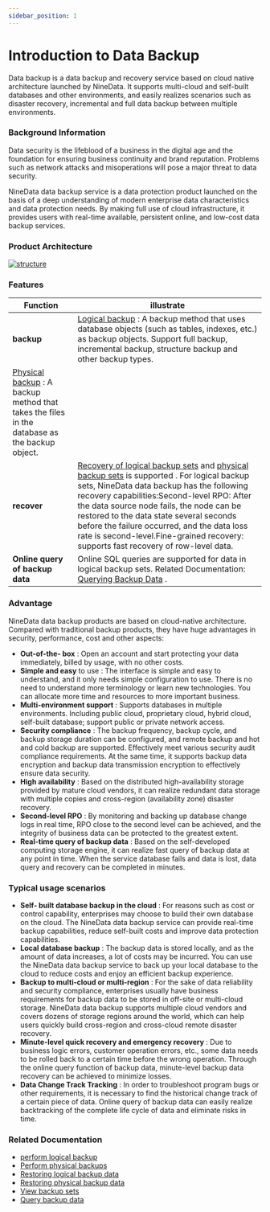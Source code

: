 ```yaml
---
sidebar_position: 1
---
```


# Introduction to Data Backup

Data backup is a data backup and recovery service based on cloud native architecture launched by NineData. It supports multi-cloud and self-built databases and other environments, and easily realizes scenarios such as disaster recovery, incremental and full data backup between multiple environments.

### Background Information

Data security is the lifeblood of a business in the digital age and the foundation for ensuring business continuity and brand reputation. Problems such as network attacks and misoperations will pose a major threat to data security.

NineData data backup service is a data protection product launched on the basis of a deep understanding of modern enterprise data characteristics and data protection needs. By making full use of cloud infrastructure, it provides users with real-time available, persistent online, and low-cost data backup services.

### Product Architecture

[![structure](https://github.com/9z-ghj/Docs/raw/v1_0_0/docs/backup_and_restore/image/structure.png)](https://github-com.translate.goog/9z-ghj/Docs/blob/v1_0_0/docs/backup_and_restore/image/structure.png?_x_tr_sl=auto&_x_tr_tl=en&_x_tr_hl=ja&_x_tr_pto=wapp)

### Features

| **Function**                                                 | **illustrate**                                               |
| ------------------------------------------------------------ | ------------------------------------------------------------ |
| **backup**                                                   | [Logical backup](https://github-com.translate.goog/9z-ghj/Docs/blob/v1_0_0/docs/backup_and_restore/backup/logical_backup?_x_tr_sl=auto&_x_tr_tl=en&_x_tr_hl=ja&_x_tr_pto=wapp) : A backup method that uses database objects (such as tables, indexes, etc.) as backup objects. Support full backup, incremental backup, structure backup and other backup types. |
| [Physical backup](https://github-com.translate.goog/9z-ghj/Docs/blob/v1_0_0/docs/backup_and_restore/backup/physical_backup?_x_tr_sl=auto&_x_tr_tl=en&_x_tr_hl=ja&_x_tr_pto=wapp) : A backup method that takes the files in the database as the backup object. |                                                              |
| **recover**                                                  | [Recovery of logical backup sets](https://github-com.translate.goog/9z-ghj/Docs/blob/v1_0_0/docs/backup_and_restore/restore/restore_logical_backup?_x_tr_sl=auto&_x_tr_tl=en&_x_tr_hl=ja&_x_tr_pto=wapp) and [physical backup sets](https://github-com.translate.goog/9z-ghj/Docs/blob/v1_0_0/docs/backup_and_restore/restore/restore_physical_backup?_x_tr_sl=auto&_x_tr_tl=en&_x_tr_hl=ja&_x_tr_pto=wapp) is supported . For logical backup sets, NineData data backup has the following recovery capabilities:Second-level RPO: After the data source node fails, the node can be restored to the data state several seconds before the failure occurred, and the data loss rate is second-level.Fine-grained recovery: supports fast recovery of row-level data. |
| **Online query of backup data**                              | Online SQL queries are supported for data in logical backup sets. Related Documentation: [Querying Backup Data](https://github-com.translate.goog/9z-ghj/Docs/blob/v1_0_0/docs/backup_and_restore/backup_data_query?_x_tr_sl=auto&_x_tr_tl=en&_x_tr_hl=ja&_x_tr_pto=wapp) . |

### Advantage

NineData data backup products are based on cloud-native architecture. Compared with traditional backup products, they have huge advantages in security, performance, cost and other aspects:

- **Out-of-the- box** : Open an account and start protecting your data immediately, billed by usage, with no other costs.
- **Simple and easy** to use : The interface is simple and easy to understand, and it only needs simple configuration to use. There is no need to understand more terminology or learn new technologies. You can allocate more time and resources to more important business.
- **Multi-environment support** : Supports databases in multiple environments. Including public cloud, proprietary cloud, hybrid cloud, self-built database; support public or private network access.
- **Security compliance** : The backup frequency, backup cycle, and backup storage duration can be configured, and remote backup and hot and cold backup are supported. Effectively meet various security audit compliance requirements. At the same time, it supports backup data encryption and backup data transmission encryption to effectively ensure data security.
- **High availability** : Based on the distributed high-availability storage provided by mature cloud vendors, it can realize redundant data storage with multiple copies and cross-region (availability zone) disaster recovery.
- **Second-level RPO** : By monitoring and backing up database change logs in real time, RPO close to the second level can be achieved, and the integrity of business data can be protected to the greatest extent.
- **Real-time query of backup data** : Based on the self-developed computing storage engine, it can realize fast query of backup data at any point in time. When the service database fails and data is lost, data query and recovery can be completed in minutes.

### Typical usage scenarios

- **Self- built database backup in the cloud** : For reasons such as cost or control capability, enterprises may choose to build their own database on the cloud. The NineData data backup service can provide real-time backup capabilities, reduce self-built costs and improve data protection capabilities.
- **Local database backup** : The backup data is stored locally, and as the amount of data increases, a lot of costs may be incurred. You can use the NineData data backup service to back up your local database to the cloud to reduce costs and enjoy an efficient backup experience.
- **Backup to multi-cloud or multi-region** : For the sake of data reliability and security compliance, enterprises usually have business requirements for backup data to be stored in off-site or multi-cloud storage. NineData data backup supports multiple cloud vendors and covers dozens of storage regions around the world, which can help users quickly build cross-region and cross-cloud remote disaster recovery.
- **Minute-level quick recovery and emergency recovery** : Due to business logic errors, customer operation errors, etc., some data needs to be rolled back to a certain time before the wrong operation. Through the online query function of backup data, minute-level backup data recovery can be achieved to minimize losses.
- **Data Change Track Tracking** : In order to troubleshoot program bugs or other requirements, it is necessary to find the historical change track of a certain piece of data. Online query of backup data can easily realize backtracking of the complete life cycle of data and eliminate risks in time.

### Related Documentation

- [perform logical backup](https://github-com.translate.goog/9z-ghj/Docs/blob/v1_0_0/docs/backup_and_restore/backup/logical_backup.md?_x_tr_sl=auto&_x_tr_tl=en&_x_tr_hl=ja&_x_tr_pto=wapp)
- [Perform physical backups](https://github-com.translate.goog/9z-ghj/Docs/blob/v1_0_0/docs/backup_and_restore/backup/physical_backup.md?_x_tr_sl=auto&_x_tr_tl=en&_x_tr_hl=ja&_x_tr_pto=wapp)
- [Restoring logical backup data](https://github-com.translate.goog/9z-ghj/Docs/blob/v1_0_0/docs/backup_and_restore/restore/restore_logical_backup.md?_x_tr_sl=auto&_x_tr_tl=en&_x_tr_hl=ja&_x_tr_pto=wapp)
- [Restoring physical backup data](https://github-com.translate.goog/9z-ghj/Docs/blob/v1_0_0/docs/backup_and_restore/restore/restore_physical_backup.md?_x_tr_sl=auto&_x_tr_tl=en&_x_tr_hl=ja&_x_tr_pto=wapp)
- [View backup sets](https://github-com.translate.goog/9z-ghj/Docs/blob/v1_0_0/docs/backup_and_restore/view_backup_sets.md?_x_tr_sl=auto&_x_tr_tl=en&_x_tr_hl=ja&_x_tr_pto=wapp)
- [Query backup data](https://github-com.translate.goog/9z-ghj/Docs/blob/v1_0_0/docs/backup_and_restore/backup_data_query.md?_x_tr_sl=auto&_x_tr_tl=en&_x_tr_hl=ja&_x_tr_pto=wapp)
